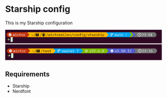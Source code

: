 # Starship config

This is my Starship configuration

![Example](../images/starship.png)
![Example](../images/starship2.png)

## Requirements

* Starship
* Nerdfont